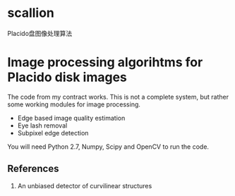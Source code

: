 # scallion
Placido盘图像处理算法

# Image processing algorihtms for Placido disk images

The code from my contract works. This is not a complete system, but rather some working modules for image processing.

- Edge based image quality estimation
- Eye lash removal
- Subpixel edge detection

You will need Python 2.7, Numpy, Scipy and OpenCV to run the code.

## References
1. An unbiased detector of curvilinear structures
